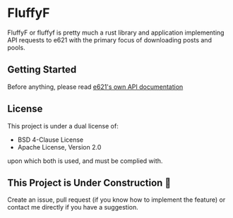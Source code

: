 # FluffyF

FluffyF or fluffyf is pretty much a rust library and application implementing API requests to e621 with the primary focus of downloading posts and pools.

## Getting Started

Before anything, please read [e621's own API documentation](https://e621.net/wiki_pages/2425#api)

## License
This project is under a dual license of:

- BSD 4-Clause License
- Apache License, Version 2.0

upon which both is used, and must be complied with.

## This Project is Under Construction 🚧

Create an issue, pull request (if you know how to implement the feature) or contact me directly if you have a suggestion.
